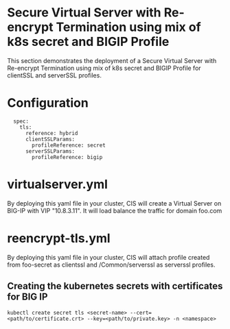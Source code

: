 # Secure Virtual Server with Re-encrypt Termination using mix of k8s secret and BIGIP Profile

This section demonstrates the deployment of a Secure Virtual Server with Re-encrypt Termination using mix of k8s secret and BIGIP Profile for clientSSL and serverSSL profiles.

# Configuration
```
  spec:
    tls:
      reference: hybrid
      clientSSLParams:
        profileReference: secret
      serverSSLParams:
        profileReference: bigip
 ```

# virtualserver.yml

By deploying this yaml file in your cluster, CIS will create a Virtual Server on BIG-IP with VIP "10.8.3.11".
It will load balance the traffic for domain foo.com

# reencrypt-tls.yml

By deploying this yaml file in your cluster, CIS will attach profile created from foo-secret as clientssl and /Common/serverssl as serverssl profiles.

## Creating the kubernetes secrets with certificates for BIG IP

```shell
kubectl create secret tls <secret-name> --cert=<path/to/certificate.crt> --key=<path/to/private.key> -n <namespace>
```
